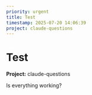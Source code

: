 ```yaml
---
priority: urgent
title: Test
timestamp: 2025-07-20 14:06:39
project: claude-questions
---
```


# Test

**Project:** claude-questions

Is everything working?
